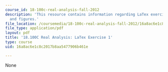 ```yaml
---
course_id: 18-100c-real-analysis-fall-2012
description: 'This resource contains information regarding LaTex exercise 1: tables
  and figures.'
file_location: /coursemedia/18-100c-real-analysis-fall-2012/16a8ac6e1c8c2017b8aa5477906b461e_MIT18_100CF12_LaTeXExrcs1.pdf
file_type: application/pdf
layout: pdf
title: '18.100C Real Analysis: LaTex Exercise 1'
type: course
uid: 16a8ac6e1c8c2017b8aa5477906b461e

---
```

None